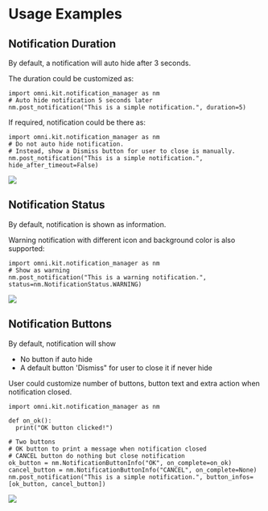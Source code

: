 # Usage Examples


## Notification Duration

By default, a notification will auto hide after 3 seconds.

The duration could be customized as:
```
import omni.kit.notification_manager as nm
# Auto hide notification 5 seconds later
nm.post_notification("This is a simple notification.", duration=5)
```

If required, notification could be there as:

```
import omni.kit.notification_manager as nm
# Do not auto hide notification.
# Instead, show a Dismiss button for user to close is manually.
nm.post_notification("This is a simple notification.", hide_after_timeout=False)
```

![](simple_notification_never_hide.png)

## Notification Status

By default, notification is shown as information.

Warning notification with different icon and background color is also supported:

```
import omni.kit.notification_manager as nm
# Show as warning
nm.post_notification("This is a warning notification.", status=nm.NotificationStatus.WARNING)
```

![](simple_warning_notification.png)

## Notification Buttons

By default, notification will show
- No button if auto hide
- A default button 'Dismiss" for user to close it if never hide

User could customize number of buttons, button text and extra action when notification closed.

```
import omni.kit.notification_manager as nm

def on_ok():
  print("OK button clicked!")

# Two buttons
# OK button to print a message when notification closed
# CANCEL button do nothing but close notification
ok_button = nm.NotificationButtonInfo("OK", on_complete=on_ok)
cancel_button = nm.NotificationButtonInfo("CANCEL", on_complete=None)
nm.post_notification("This is a simple notification.", button_infos=[ok_button, cancel_button])
```

![](notification_buttons.png)
